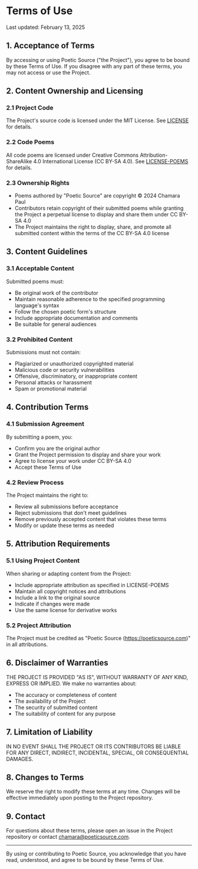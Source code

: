 # Terms of Use

Last updated: February 13, 2025

## 1. Acceptance of Terms

By accessing or using Poetic Source ("the Project"), you agree to be bound by these Terms of Use. If you disagree with any part of these terms, you may not access or use the Project.

## 2. Content Ownership and Licensing

### 2.1 Project Code
The Project's source code is licensed under the MIT License. See [LICENSE](LICENSE) for details.

### 2.2 Code Poems
All code poems are licensed under Creative Commons Attribution-ShareAlike 4.0 International License (CC BY-SA 4.0). See [LICENSE-POEMS](LICENSE-POEMS) for details.

### 2.3 Ownership Rights
- Poems authored by "Poetic Source" are copyright © 2024 Chamara Paul
- Contributors retain copyright of their submitted poems while granting the Project a perpetual license to display and share them under CC BY-SA 4.0
- The Project maintains the right to display, share, and promote all submitted content within the terms of the CC BY-SA 4.0 license

## 3. Content Guidelines

### 3.1 Acceptable Content
Submitted poems must:
- Be original work of the contributor
- Maintain reasonable adherence to the specified programming language's syntax
- Follow the chosen poetic form's structure
- Include appropriate documentation and comments
- Be suitable for general audiences

### 3.2 Prohibited Content
Submissions must not contain:
- Plagiarized or unauthorized copyrighted material
- Malicious code or security vulnerabilities
- Offensive, discriminatory, or inappropriate content
- Personal attacks or harassment
- Spam or promotional material

## 4. Contribution Terms

### 4.1 Submission Agreement
By submitting a poem, you:
- Confirm you are the original author
- Grant the Project permission to display and share your work
- Agree to license your work under CC BY-SA 4.0
- Accept these Terms of Use

### 4.2 Review Process
The Project maintains the right to:
- Review all submissions before acceptance
- Reject submissions that don't meet guidelines
- Remove previously accepted content that violates these terms
- Modify or update these terms as needed

## 5. Attribution Requirements

### 5.1 Using Project Content
When sharing or adapting content from the Project:
- Include appropriate attribution as specified in LICENSE-POEMS
- Maintain all copyright notices and attributions
- Include a link to the original source
- Indicate if changes were made
- Use the same license for derivative works

### 5.2 Project Attribution
The Project must be credited as "Poetic Source (https://poeticsource.com)" in all attributions.

## 6. Disclaimer of Warranties

THE PROJECT IS PROVIDED "AS IS", WITHOUT WARRANTY OF ANY KIND, EXPRESS OR IMPLIED. We make no warranties about:
- The accuracy or completeness of content
- The availability of the Project
- The security of submitted content
- The suitability of content for any purpose

## 7. Limitation of Liability

IN NO EVENT SHALL THE PROJECT OR ITS CONTRIBUTORS BE LIABLE FOR ANY DIRECT, INDIRECT, INCIDENTAL, SPECIAL, OR CONSEQUENTIAL DAMAGES.

## 8. Changes to Terms

We reserve the right to modify these terms at any time. Changes will be effective immediately upon posting to the Project repository.

## 9. Contact

For questions about these terms, please open an issue in the Project repository or contact chamara@poeticsource.com.

---

By using or contributing to Poetic Source, you acknowledge that you have read, understood, and agree to be bound by these Terms of Use.